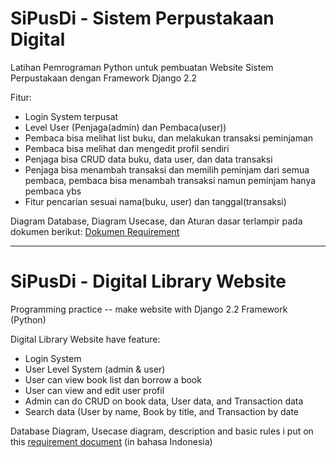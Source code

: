 # SiPusDi - Sistem Perpustakaan Digital

Latihan Pemrograman Python untuk pembuatan Website Sistem Perpustakaan dengan Framework Django 2.2

Fitur:<br><ul>
  <li>Login System terpusat</li>
  <li>Level User (Penjaga(admin) dan Pembaca(user)) </li>
  <li>Pembaca bisa melihat list buku, dan melakukan transaksi peminjaman</li>
  <li>Pembaca bisa melihat dan mengedit profil sendiri</li>
  <li>Penjaga bisa CRUD data buku, data user, dan data transaksi</li>
  <li>Penjaga bisa menambah transaksi dan memilih peminjam dari semua pembaca, pembaca bisa menambah transaksi namun peminjam hanya pembaca ybs</li>
  <li>Fitur pencarian sesuai nama(buku, user) dan tanggal(transaksi)</li>  
</ul>


Diagram Database, Diagram Usecase, dan Aturan dasar terlampir pada dokumen berikut: <a href="bit.ly/SipusdiRequirement">Dokumen Requirement</a>

<hr>

# SiPusDi - Digital Library Website

Programming practice -- make website with Django 2.2 Framework (Python)

Digital Library Website have feature:<br><ul>
  <li>Login System</li>
  <li>User Level System (admin & user) </li>
  <li>User can view book list dan borrow a book</li>
  <li>User can view and edit user profil</li>
  <li>Admin can do CRUD on book data, User data, and Transaction data</li>
  <li>Search data (User by name, Book by title, and Transaction by date</li>
</ul>

Database Diagram, Usecase diagram, description and basic rules i put on this <a href="bit.ly/SipusdiRequirement">requirement document</a> (in bahasa Indonesia)
